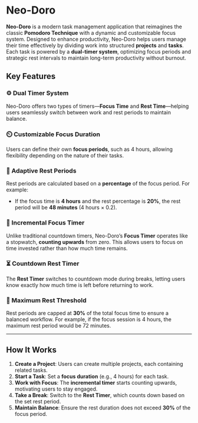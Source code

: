 ﻿# Neo-Doro

**Neo-Doro** is a modern task management application that reimagines the classic **Pomodoro Technique** with a dynamic and customizable focus system. Designed to enhance productivity, Neo-Doro helps users manage their time effectively by dividing work into structured **projects** and **tasks**. Each task is powered by a **dual-timer system**, optimizing focus periods and strategic rest intervals to maintain long-term productivity without burnout.

## Key Features

### ⚙️ Dual Timer System
Neo-Doro offers two types of timers—**Focus Time** and **Rest Time**—helping users seamlessly switch between work and rest periods to maintain balance.

### ⏲️ Customizable Focus Duration
Users can define their own **focus periods**, such as 4 hours, allowing flexibility depending on the nature of their tasks.

### 🛌 Adaptive Rest Periods
Rest periods are calculated based on a **percentage** of the focus period. For example:
- If the focus time is **4 hours** and the rest percentage is **20%**, the rest period will be **48 minutes** (4 hours × 0.2).

### 🔄 Incremental Focus Timer
Unlike traditional countdown timers, Neo-Doro’s **Focus Timer** operates like a stopwatch, **counting upwards** from zero. This allows users to focus on time invested rather than how much time remains.

### ⏳ Countdown Rest Timer
The **Rest Timer** switches to countdown mode during breaks, letting users know exactly how much time is left before returning to work.

### 🚦 Maximum Rest Threshold
Rest periods are capped at **30%** of the total focus time to ensure a balanced workflow. For example, if the focus session is 4 hours, the maximum rest period would be 72 minutes.

---

## How It Works

1. **Create a Project**: Users can create multiple projects, each containing related tasks.
2. **Start a Task**: Set a **focus duration** (e.g., 4 hours) for each task.
3. **Work with Focus**: The **incremental timer** starts counting upwards, motivating users to stay engaged.
4. **Take a Break**: Switch to the **Rest Timer**, which counts down based on the set rest period.
5. **Maintain Balance**: Ensure the rest duration does not exceed **30%** of the focus period.
